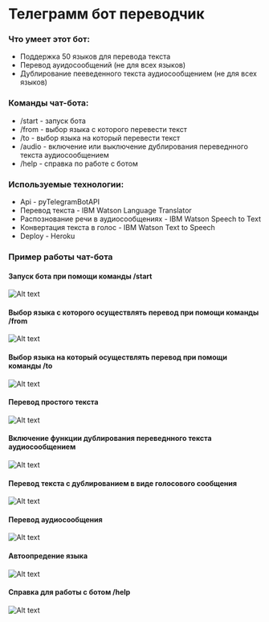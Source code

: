 # Телеграмм бот переводчик
### Что умеет этот бот:
+ Поддержка 50 языков для перевода текста
+ Перевод ауидосообщений (не для всех языков)
+ Дублирование пееведенного текста аудиосообщением (не для всех языков) 
### Команды чат-бота:
+ /start - запуск бота
+ /from - выбор языка с которого перевести текст
+ /to - выбор языка на который перевести текст
+ /audio - включение или выключение дублирования переведнного текста аудиосообщением 
+ /help - справка по работе с ботом
### Используемые технологии:
+ Api - pyTelegramBotAPI
+ Перевод текста - IBM Watson Language Translator
+ Распознование речи в аудиосообщениях - IBM Watson Speech to Text
+ Конвертация текста в голос - IBM Watson Text to Speech
+ Deploy - Heroku
### Пример работы чат-бота 
#### Запуск бота при помощи команды /start
![Alt text](https://github.com/bogdanov2812/Screenshots/blob/master/Telegram_Bots/Translate/start.png)
#### Выбор языка с которого осуществлять перевод при помощи команды /from
![Alt text](https://github.com/bogdanov2812/Screenshots/blob/master/Telegram_Bots/Translate/from.png)
#### Выбор языка на который осуществлять перевод при помощи команды /to
![Alt text](https://github.com/bogdanov2812/Screenshots/blob/master/Telegram_Bots/Translate/to.png)
#### Перевод простого текста
![Alt text](https://github.com/bogdanov2812/Screenshots/blob/master/Telegram_Bots/Translate/text.png)
#### Включение функции дублирования переведнного текста аудиосообщением
![Alt text](https://github.com/bogdanov2812/Screenshots/blob/master/Telegram_Bots/Translate/audio.png)
#### Перевод текста с дублированием в виде голосового сообщения
![Alt text](https://github.com/bogdanov2812/Screenshots/blob/master/Telegram_Bots/Translate/text_with_audio.png)
#### Перевод аудиосообщения
![Alt text](https://github.com/bogdanov2812/Screenshots/blob/master/Telegram_Bots/Translate/audio_to_text.png)
#### Автоопредение языка
![Alt text](https://github.com/bogdanov2812/Screenshots/blob/master/Telegram_Bots/Translate/avto.png)
#### Справка для работы с ботом /help
![Alt text](https://github.com/bogdanov2812/Screenshots/blob/master/Telegram_Bots/Translate/help.png)
